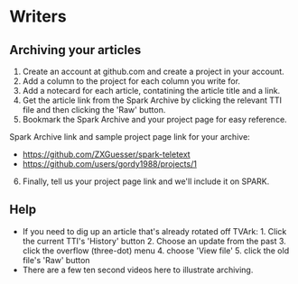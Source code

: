 Writers
=======

Archiving your articles
-----------------------

1. Create an account at github.com and create a project in your account.
1. Add a column to the project for each column you write for.
1. Add a notecard for each article, contatining the article title and a link.
1. Get the article link from the Spark Archive by clicking the relevant TTI file and then clicking the 'Raw' button.
1. Bookmark the Spark Archive and your project page for easy reference.

Spark Archive link and sample project page link for your archive:

* https://github.com/ZXGuesser/spark-teletext
* https://github.com/users/gordy1988/projects/1
6. Finally, tell us your project page link and we'll include it on SPARK.

Help
----

* If you need to dig up an article that's already rotated off TVArk: 1. Click the current TTI's 'History' button 2. Choose an update from the past 3. click the overflow (three-dot) menu 4. choose 'View file' 5. click the old file's 'Raw' button
* There are a few ten second videos here to illustrate archiving.
